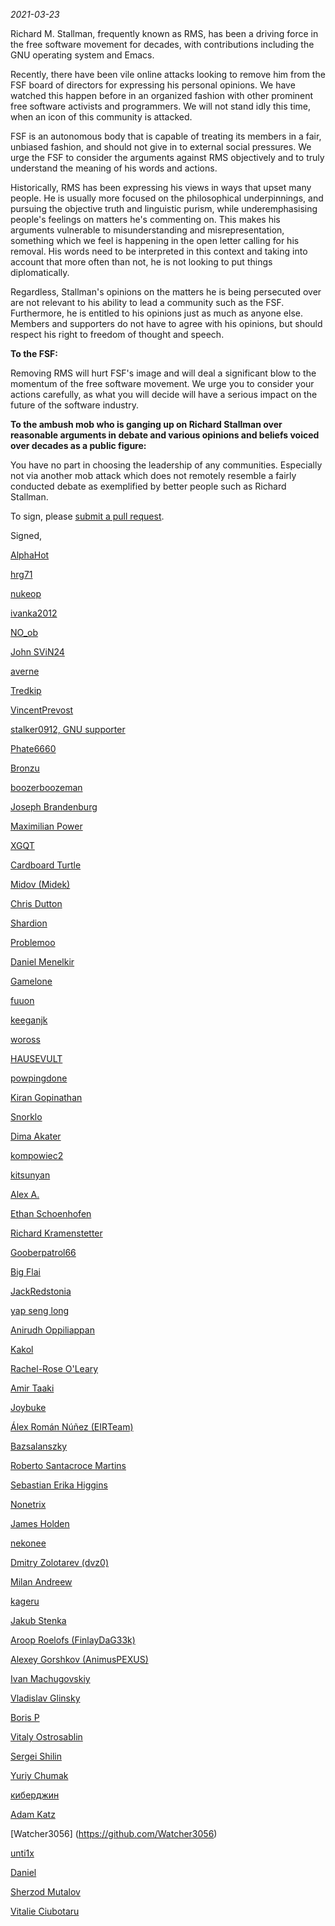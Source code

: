 *2021-03-23*

Richard M. Stallman, frequently known as RMS, has been a driving force in the free software movement for decades, with contributions including the GNU operating system and Emacs.

Recently, there have been vile online attacks looking to remove him from the FSF board of directors for expressing his personal opinions. We have watched this happen before in an organized fashion with other prominent free software activists and programmers. We will not stand idly this time, when an icon of this community is attacked.

FSF is an autonomous body that is capable of treating its members in a fair, unbiased fashion, and should not give in to external social pressures. We urge the FSF to consider the arguments against RMS objectively and to truly understand the meaning of his words and actions.

Historically, RMS has been expressing his views in ways that upset many people. He is usually more focused on the philosophical underpinnings, and pursuing the objective truth and linguistic purism, while underemphasising people's feelings on matters he's commenting on. This makes his arguments vulnerable to misunderstanding and misrepresentation, something which we feel is happening in the open letter calling for his removal. His words need to be interpreted in this context and taking into account that more often than not, he is not looking to put things diplomatically.

Regardless, Stallman's opinions on the matters he is being persecuted over are not relevant to his ability to lead a community such as the FSF. Furthermore, he is entitled to his opinions just as much as anyone else. Members and supporters do not have to agree with his opinions, but should respect his right to freedom of thought and speech.

**To the FSF:**

Removing RMS will hurt FSF's image and will deal a significant blow to the momentum of the free software movement. We urge you to consider your actions carefully, as what you will decide will have a serious impact on the future of the software industry.


**To the ambush mob who is ganging up on Richard Stallman over reasonable arguments in debate and various opinions and beliefs voiced over decades as a public figure:**

You have no part in choosing the leadership of any communities. Especially not via another mob attack which does not remotely resemble a fairly conducted debate as exemplified by better people such as Richard Stallman.

To sign, please [submit a pull request](https://github.com/rms-support-letter/rms-support-letter.github.io/pulls).


Signed,

[AlphaHot](https://github.com/AlphaHot)

[hrg71](https://github.com/hrg71)

[nukeop](https://github.com/nukeop)

[ivanka2012](https://github.com/ivanka2012)

[NO_ob](https://github.com/NO-ob/)

[John SViN24](https://github.com/SViN24)

[averne](https://github.com/averne)

[Tredkip](https://github.com/Tredkip)

[VincentPrevost](https://github.com/VincentPrevost)

[stalker0912, GNU supporter](https://github.com/stalker0912/)

[Phate6660](https://github.com/Phate6660)

[Bronzu](https://github.com/Bronzu)

[boozerboozeman](https://github.com/boozerboozeman)

[Joseph Brandenburg](https://github.com/josephbburg)

[Maximilian Power](https://github.com/maxp779)

[XGQT](https://github.com/xgqt)

[Cardboard Turtle](https://github.com/CardboardTurtle)

[Midov (Midek)](https://github.com/Midek)

[Chris Dutton](https://github.com/owwk)

[Shardion](https://github.com/Shardion)

[Problemoo](https://github.com/problemoo)

[Daniel Menelkir](https://gitlab.com/menelkir)

[Gamelone](https://github.com/gamelone)

[fuuon](https://github.com/fuuon)

[keeganjk](https://github.com/keeganjk)

[woross](https://github.com/gardenBanter)

[HAUSEVULT](https://github.com/HAUSEVULT)

[powpingdone](https://github.com/powpingdone)

[Kiran Gopinathan](https://github.com/gopiandcode)

[Snorklo](https://github.com/Soolko)

[Dima Akater](https://gitlab.com/akater)

[kompowiec2](https://github.com/kompowiec)

[kitsunyan](https://github.com/kitsunyan)

[Alex A.](https://github.com/reactos573)

[Ethan Schoenhofen](https://github.com/ethan-schoenhofen)

[Richard Kramenstetter](https://github.com/Rhdrmhdrvf/)

[Gooberpatrol66](https://github.com/Gooberpatrol66)

[Big Flai](https://github.com/big-flai)

[JackRedstonia](https://gitlab.com/JackRedstonia)

[yap seng long](https://github.com/longyap)

[Anirudh Oppiliappan](https://github.com/icyphox)

[Kakol](https://github.com/kakolisgay)

[Rachel-Rose O'Leary](https://github.com/lunar-mining)

[Amir Taaki](https://twitter.com/Narodism)

[Joybuke](https://github.com/Joybuke)

[Álex Román Núñez (EIRTeam)](https://github.com/eirexe/)

[Bazsalanszky](https://github.com/Bazsalanszky)

[Roberto Santacroce Martins](https://github.com/mileschet)

[Sebastian Erika Higgins](https://github.com/bctnry)

[Nonetrix](https://nonetrix.neocities.org)

[James Holden](https://github.com/the-rocinante/)

[nekonee](https://github.com/nekonee)

[Dmitry Zolotarev (dvz0)](https://github.com/dvz0)

[Milan Andreew](https://github.com/milanandreew)

[kageru](https://github.com/kageru)

[Jakub Stenka](https://github.com/GDI512)

[Aroop Roelofs (FinlayDaG33k)](https://github.com/finlaydag33k)

[Alexey Gorshkov (AnimusPEXUS)](https://github.com/AnimusPEXUS)

[Ivan Machugovskiy](https://github.com/imachug)

[Vladislav Glinsky](https://github.com/cl0ne)

[Boris P](https://github.com/control-panel)

[Vitaly Ostrosablin](https://github.com/tmp6154)

[Sergei Shilin](https://github.com/GutsyHeart)

[Yuriy Chumak](https://github.com/yuriy-chumak)

[киберджин](https://github.com/codefather-labs)

[Adam Katz](https://github.com/dial8gue)

[Watcher3056] (https://github.com/Watcher3056)

[unti1x](https://github.com/unti1x)

[Daniel](https://github.com/Zuzuk-null)

[Sherzod Mutalov](https://github.com/shmutalov)

[Vitalie Ciubotaru](https://github.com/ciubotaru)
